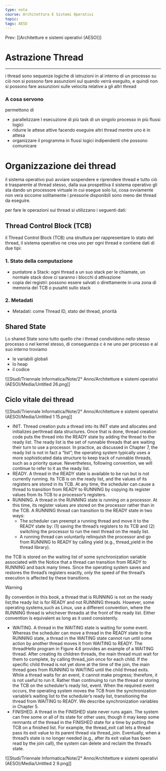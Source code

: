 ```yaml
---
type: nota
course: Architettura E Sistemi Operativi
topic: 
tags: AESO
---
```


Prev: [[Architetture e sistemi operativi (AESO)]]

# Astrazione Thread
---
i thread sono sequenze logiche di istruzioni in al interno di un processo su ciò non si possono fare assunzioni sul quando verrà eseguito, e quindi non si possono fare assunzioni sulle velocita relative a gli altri thread

### A cosa servono

permettono di

- parallelizzare l esecuzione di più task di un singolo processo in più flussi logici
- ridurre le attese attive facendo eseguire altri thread mentre uno è in attesa
- organizzare il programma in flussi logici indipendenti che possono comunicare

# Organizzazione dei thread

il sistema operativo può avviare sospendere e riprendere thread e tutto ciò è trasparente al thread stesso, dalla sua prospettiva il sistema operativo gli sta dando un processore virtuale in cui esegue solo lui, cosa ovviamente non vera siccome  solitamente i pressorie disponibili sono meno dei thread da eseguire.

per fare le operazioni sui thread si utilizzano i seguenti dati:

## Thread Control Block (TCB)

il Thread Control Block (TCB) una struttura per rappresentare lo stato del thread, il sistema operativo ne crea uno per ogni thread e contiene dati di due tipi:

### 1. Stato della computazione

- puntatore a Stack: ogni thread a un suo stack per le chiamate, un normale stack dove ci saranno i blocchi d attivazione
- copia dei registri: possono essere salvati o direttamente in una zona di memoria del TCB o pusahti sullo stack

### 2. Metadati

- Metadati: come Thread ID, stato del thread, priorità

## Shared State

Lo shared State sono tutto quello che i thread condividono nello stesso processo o nel kernel stesso, di conseguenza c è ne uno per processo e al suo interno troviamo

- le variabili globali
- lo heap
- il codice

![[Studi/Triennale Informatica/Note/2° Anno/Architetture e sistemi operativi (AESO)/Media/Untitled 26.png]]

## Ciclo vitale dei thread

![[Studi/Triennale Informatica/Note/2° Anno/Architetture e sistemi operativi (AESO)/Media/Untitled 1 15.png]]

- INIT. Thread creation puts a thread into its INIT state and allocates and initializes perthread data structures. Once that is done, thread creation code puts the thread into the READY state by adding the thread to the ready list. The ready list is the set of runnable
threads that are waiting their turn to use a processor. In practice, as discussed in
Chapter 7, the ready list is not in fact a “list”; the operating system typically uses a more
sophisticated data structure to keep track of runnable threads, such as a priority queue.
Nevertheless, following convention, we will continue to refer to it as the ready list.
- READY. A thread in the READY state is available to be run but is not currently running. Its
TCB is on the ready list, and the values of its registers are stored in its TCB. At any time,
the scheduler can cause a thread to transition from READY to RUNNING by copying its
register values from its TCB to a processor’s registers.
- RUNNING. A thread in the RUNNING state is running on a processor. At this time, its
register values are stored on the processor rather than in the TCB. A RUNNING thread can
transition to the READY state in two ways:
    - The scheduler can preempt a running thread and move it to the READY state by: (1)
    saving the thread’s registers to its TCB and (2) switching the processor to run the next
    thread on the ready list.
    - A running thread can voluntarily relinquish the processor and go from RUNNING to
    READY by calling yield (e.g., thread_yield in the thread library).

the TCB is stored on the waiting list of some synchronization variable associated with the
    Notice that a thread can transition from READY to RUNNING and back many times. Since
    the operating system saves and restores the thread’s registers exactly, only the speed of
    the thread’s execution is affected by these transitions.


>[!warning]
> By convention in this book, a thread that is RUNNING is not on the ready list;the ready list is for READY and not RUNNING threads. However, some operating systems,such as Linux, use a different convention, where the RUNNING thread is whichever threadis at the front of the ready list. Either convention is equivalent as long as it used consistently.


- WAITING. A thread in the WAITING state is waiting for some event. Whereas the
scheduler can move a thread in the READY state to the RUNNING state, a thread in the
WAITING state cannot run until some action by another thread moves it from WAITING to
READY.
The threadHello program in Figure 4.6 provides an example of a WAITING thread. After
creating its children threads, the main thread must wait for them to complete, by calling
thread_join once for each child. If the specific child thread is not yet done at the time of the
join, the main thread goes from RUNNING to WAITING until the child thread exits.
While a thread waits for an event, it cannot make progress; therefore, it is not useful to run
it. Rather than continuing to run the thread or storing the TCB on the scheduler’s ready list,
event. When the required event occurs, the operating system moves the TCB from the
synchronization variable’s waiting list to the scheduler’s ready list, transitioning the thread
from WAITING to READY. We describe synchronization variables in Chapter 5.
- FINISHED. A thread in the FINISHED state never runs again. The system can free some
or all of its state for other uses, though it may keep some remnants of the thread in the
FINISHED state for a time by putting the TCB on a finished list. For example, the
thread_exit call lets a thread pass its exit value to its parent thread via thread_join.
Eventually, when a thread’s state is no longer needed (e.g., after its exit value has been
read by the join call), the system can delete and reclaim the thread’s state.

![[Studi/Triennale Informatica/Note/2° Anno/Architetture e sistemi operativi (AESO)/Media/Untitled 2 9.png]]
